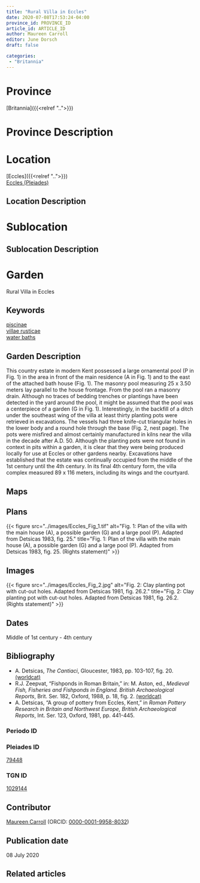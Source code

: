 ```yaml
---
title: "Rural Villa in Eccles"
date: 2020-07-08T17:53:24-04:00
province_id: PROVINCE_ID
article_id: ARTICLE_ID
author: Maureen Carroll
editor: June Dorsch
draft: false

categories:
 - "Britannia"
---
```


# Province

[Britannia]({{<relref "..">}})  

# Province Description


# Location

[Eccles]({{<relref "..">}})  
[Eccles (Pleiades)](https://pleiades.stoa.org/places/79448)

## Location Description

<!-- LEAVE THIS BLANK FOR NOW -->

# Sublocation

<!--
[AREA WITHIN LOCATION, LIKE “PALATINE HILL”](GEOREFERENCE LINK)
A sublocation is any area larger than an individual garden, but located within a location. I would always try to include a link to a controlled vocabulary here if possible. This ID may well be different from the Garden ID, e.g., Pompeii versus a Garden in one of the houses which has its own Pleiades ID.
-->

## Sublocation Description

<!-- DESCRIPTION -->

# Garden

Rural Villa in Eccles

## Keywords

[piscinae]( http://vocab.getty.edu/page/aat/300375619) \
[villae rusticae](http://vocab.getty.edu/page/aat/300005518) \
[water baths](http://vocab.getty.edu/page/aat/300248755)

## Garden Description

This country estate in modern Kent possessed a large ornamental pool (P in Fig. 1) in the area in front of the main residence (A in Fig. 1) and to the east of the attached bath house (Fig. 1). The masonry pool measuring 25 x 3.50 meters lay parallel to the house frontage. From the pool ran a masonry drain. Although no traces of bedding trenches or plantings have been detected in the yard around the pool, it might be assumed that the pool was a centerpiece of a garden (G in Fig. 1). Interestingly, in the backfill of a ditch under the southeast wing of the villa at least thirty planting pots were retrieved in excavations. The vessels had three knife-cut triangular holes in the lower body and a round hole through the base (Fig. 2, nest page). The pots were misfired and almost certainly manufactured in kilns near the villa in the decade after A.D. 50. Although the planting pots were not found in context in pits within a garden, it is clear that they were being produced locally for use at Eccles or other gardens nearby. Excavations have established that the estate was continually occupied from the middle of the 1st century until the 4th century. In its final 4th century form, the villa complex measured 89 x 116 meters, including its wings and the courtyard.

## Maps

## Plans

{{< figure src="../images/Eccles_Fig_1.tif" alt="Fig. 1: Plan of the villa with the main house (A), a possible garden (G) and a large pool (P). Adapted from Detsicas 1983, fig. 25." title="Fig. 1: Plan of the villa with the main house (A), a possible garden (G) and a large pool (P). Adapted from Detsicas 1983, fig. 25. (Rights statement)" >}}

## Images

{{< figure src="../images/Eccles_Fig_2.jpg" alt="Fig. 2: Clay planting pot with cut-out holes. Adapted from Detsicas 1981, fig. 26.2." title="Fig. 2: Clay planting pot with cut-out holes. Adapted from Detsicas 1981, fig. 26.2. (Rights statement)" >}}

## Dates

Middle of 1st century - 4th century

## Bibliography

* A. Detsicas, *The Cantiaci*, Gloucester, 1983, pp. 103-107, fig. 20. [(worldcat)](http://www.worldcat.org/oclc/247009310)
* R.J. Zeepvat, “Fishponds in Roman Britain,” in: M. Aston, ed., *Medieval Fish, Fisheries and Fishponds in England. British Archaeological Reports*, Brit. Ser. 182, Oxford, 1988, p. 18, fig. 2. [(worldcat)](http://www.worldcat.org/oclc/490025716)
* A. Detsicas, “A group of pottery from Eccles, Kent,” in *Roman Pottery Research in Britain and Northwest Europe, British Archaeological Reports*, Int. Ser. 123, Oxford, 1981, pp. 441-445.

### Periodo ID

<!-- [PERIODO_ID](https://pleiades.stoa.org/places/PLEIADES_ID) -->

### Pleiades ID

[79448](https://pleiades.stoa.org/places/79448)

### TGN ID

[1029144](http://vocab.getty.edu/page/tgn/1029144)

## Contributor

[Maureen Carroll](https://www.sheffield.ac.uk/archaeology/our-people/academic-staff/maureen-carroll) (ORCID: [0000-0001-9958-8032](https://orcid.org/0000-0001-9958-8032))

## Publication date

08 July 2020

## Related articles

<!-- Links to other related articles. Leave blank for now -->
